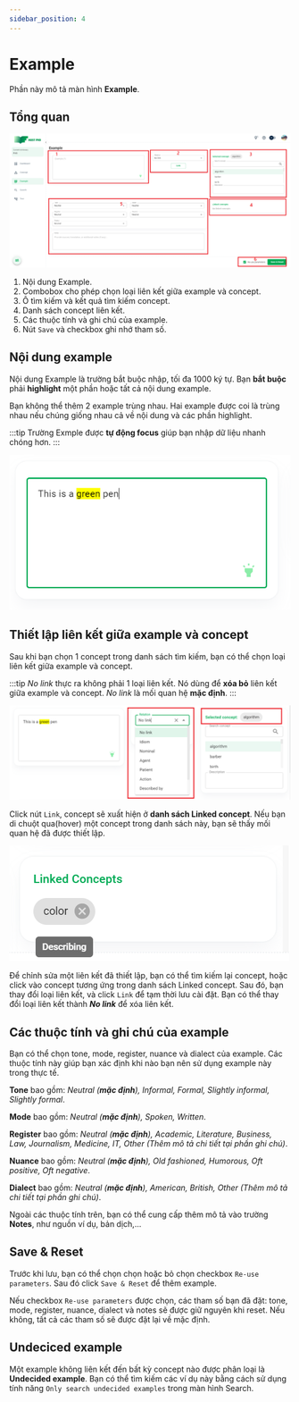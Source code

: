 ```yaml
---
sidebar_position: 4
---
```


# Example

Phần này mô tả màn hình **Example**.

## Tổng quan

![Example screen](./img/examplePage.png)

1. Nội dung Example.
2. Combobox cho phép chọn loại liên kết giữa example và concept.
3. Ô tìm kiếm và kết quả tìm kiếm concept.
4. Danh sách concept liên kết.
5. Các thuộc tính và ghi chú của example.
6. Nút ```Save``` và checkbox ghi nhớ tham số.

## Nội dung example

Nội dung Example là trường bắt buộc nhập, tối đa 1000 ký tự. Bạn **bắt buộc** phải **highlight** một phần hoặc tất cả nội dung example.

Bạn không thể thêm 2 example trùng nhau. Hai example được coi là trùng nhau nếu chúng giống nhau cả về nội dung và các phần highlight.

:::tip
Trường Exmple được **tự động focus** giúp bạn nhập dữ liệu nhanh chóng hơn.
:::

![Example field](./img/exampleField.png)

## Thiết lập liên kết giữa example và concept

Sau khi bạn chọn 1 concept trong danh sách tìm kiếm, bạn có thể chọn loại liên kết giữa example và concept.

:::tip
*No link* thực ra không phải 1 loại liên kết. Nó dùng để **xóa bỏ** liên kết giữa example và concept. *No link* là mối quan hệ **mặc định**.
:::

![Establish link](./img/establishLink.png)

Click nút ```Link```, concept sẽ xuất hiện ở **danh sách Linked concept**. Nếu bạn di chuột qua(hover) một concept trong danh sách này, bạn sẽ thấy mối quan hệ đã được thiết lập.

![List linked concept](./img/listLinkedConcept.png)

Để chỉnh sửa một liên kết đã thiết lập, bạn có thể tìm kiếm lại concept, hoặc click vào concept tương ứng trong danh sách Linked concept. Sau đó, bạn thay đổi loại liên kết, và click ```Link``` để tạm thời lưu cài đặt. Bạn có thể thay đổi loại liên kết thành ***No link*** để xóa liên kết.

## Các thuộc tính và ghi chú của example

Bạn có thể chọn tone, mode, register, nuance và dialect của example. Các thuộc tính này giúp bạn xác định khi nào bạn nên sử dụng example này trong thực tế.

**Tone** bao gồm: *Neutral (**mặc định**), Informal, Formal, Slightly informal, Slightly formal*.

**Mode** bao gồm: *Neutral (**mặc định**), Spoken, Written*.

**Register** bao gồm: *Neutral (**mặc định**), Academic, Literature, Business, Law, Journalism, Medicine, IT, Other (Thêm mô tả chi tiết tại phần ghi chú)*.

**Nuance** bao gồm: *Neutral (**mặc định**), Old fashioned, Humorous, Oft positive, Oft negative*.

**Dialect** bao gồm: *Neutral (**mặc định**), American, British, Other (Thêm mô tả chi tiết tại phần ghi chú)*.

Ngoài các thuộc tính trên, bạn có thể cung cấp thêm mô tả vào trường **Notes**, như nguồn ví dụ, bản dịch,...

## Save & Reset

Trước khi lưu, bạn có thể chọn chọn hoặc bỏ chọn checkbox ```Re-use parameters```. Sau đó click ```Save & Reset``` để thêm example.

Nếu checkbox ```Re-use parameters``` được chọn, các tham số bạn đã đặt: tone, mode, register, nuance, dialect và notes sẽ được giữ nguyên khi reset. Nếu không, tất cả các tham số sẽ được đặt lại về mặc định.

## Undeciced example

Một example không liên kết đến bất kỳ concept nào được phân loại là **Undecided example**. Bạn có thể tìm kiếm các ví dụ này bằng cách sử dụng tính năng ```Only search undecided examples``` trong màn hình Search.